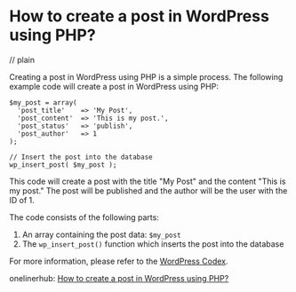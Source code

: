 # How to create a post in WordPress using PHP?
// plain

Creating a post in WordPress using PHP is a simple process. The following example code will create a post in WordPress using PHP:

```
$my_post = array(
  'post_title'    => 'My Post',
  'post_content'  => 'This is my post.',
  'post_status'   => 'publish',
  'post_author'   => 1
);

// Insert the post into the database
wp_insert_post( $my_post );
```

This code will create a post with the title "My Post" and the content "This is my post." The post will be published and the author will be the user with the ID of 1.

The code consists of the following parts:

1. An array containing the post data: `$my_post`
2. The `wp_insert_post()` function which inserts the post into the database

For more information, please refer to the [WordPress Codex](https://codex.wordpress.org/Function_Reference/wp_insert_post).

onelinerhub: [How to create a post in WordPress using PHP?](https://onelinerhub.com/php-wordpress/how-to-create-a-post-in-wordpress-using-php)